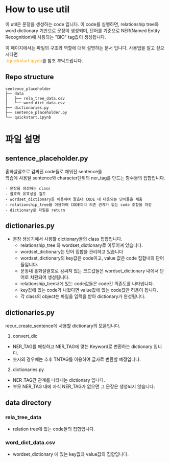 # How to use util
이 util은 문장을 생성하는 code 입니다.
이 code를 실행하면, relationship tree와 word dictionary 기반으로 문장이 생성되며, 단어를 기준으로 NER(Named Entity Recognition)에 사용되는 "BIO" tag값이 생성됩니다.


이 페이지에서는 파일의 구조와 역할에 대해 설명하는 문서 입니다.
사용법을 알고 싶으시다면 <span style="color:orange">  
./quickstart.ipynb</span>를 참조 부탁드립니다.


## Repo structure

```bash
sentence_placeholder
├── data
│   ├── rela_tree_data.csv
│   └── word_dict_data.csv
├── dictionaries.py
├── sentence_placeholder.py
└── quickstart.ipynb
```


# 파일 설명
  

## sentence_placeholder.py
홑화살괄호로 감싸진 code들로 채워진 sentence를  
학습에 사용될 sentence와 character단위의 ner_tag를 만드는 함수들의 집합입니다.
 
    - 문장을 생성하는 class
    - 괄호의 유효성을 검토
    - wordset_dictionary를 이용하여 괄호내 CODE 내 대응되는 단어들을 채움
    - relationship_tree를 이용하여 CODE끼리 의존 관계가 없는 code 조합을 피함
    - dictionary로 파일을 return
  
## dictionaries.py 
- 문장 생성기에서 사용할 dictionary들의 class 집합입니다.
    - relationship_tree 와 wordset_dictionary로 이루어져 있습니다.
    - wordset_dictionary는 단어 집합을 관리하고 있습니다
    - wordset_dictionary의 key값은 code이고, value 값은 code 집합내의 단어들입니다.
    - 문장내 홑화살괄호로 감싸져 있는 코드값들은 wordset_dictionary 내에서 단어로 치환되어 생성됩니다.
    - relationship_tree내에 있는 code값들은 code간 의존도를 나타냅니다.
    - key값에 있는 code가 나왔다면 value값에 있는 code값만 허용이 됩니다.
    - 각 class의 object는 파일을 입력을 받아 dictionary가 완성됩니다.

## dictionaries.py 
recur_create_sentence에 사용할 dictionary의 모음입니다.

1. convert_dic
- NER_TAG를 매칭하고 NER_TAG에 맞는 Keyword로 변환하는 dictionary 입니다.
- 숫자의 경우에는 추후 TNTAG를 이용하여 글자로 변환할 예정입니다.
2. dictionaries.py
- NER_TAG간 관계를 나타내는 dictionary 입니다.
- 부모 NER_TAG 내에 자식 NER_TAG가 없으면 그 문장은 생성되지 않습니다.


## data directory

### rela_tree_data
- relation tree에 있는 code들의 집합입니다.

### word_dict_data.csv
- wordset_dictionary 에 있는 key값과 value값의 집합입니다.







